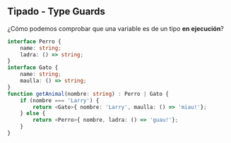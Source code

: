## Tipado - Type Guards

¿Cómo podemos comprobar que una variable es de un tipo **en ejecución**?
```typescript
interface Perro {
    name: string;
    ladra: () => string;
}
interface Gato {
    name: string;
    maulla: () => string;
}
function getAnimal(nombre: string) : Perro | Gato {
    if (nombre === 'Larry') {
        return <Gato>{ nombre: 'Larry', maulla: () => 'miau!'};
    } else {
        return <Perro>{ nombre, ladra: () => 'guau!'};
    }
}

```